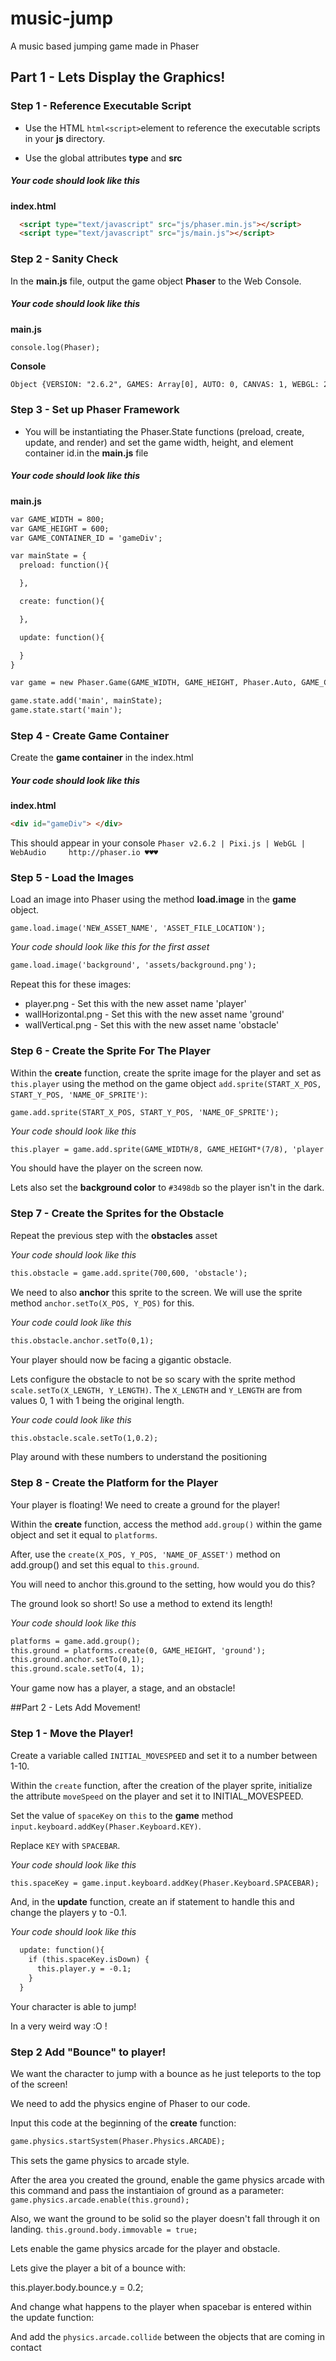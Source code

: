 # music-jump
A music based jumping game made in Phaser

## Part 1 - Lets Display the Graphics!

### Step 1 - Reference Executable Script

+ Use the HTML ```html<script>```element to reference the executable scripts in your **js** directory.

+ Use the global attributes **type** and **src**

##### Your code should look like this

**index.html**
```html
  <script type="text/javascript" src="js/phaser.min.js"></script>
  <script type="text/javascript" src="js/main.js"></script>
```

### Step 2 - Sanity Check

In the **main.js** file, output the game object **Phaser** to the Web Console.

##### Your code should look like this

**main.js**

```console.log(Phaser);```

**Console**

```html
Object {VERSION: "2.6.2", GAMES: Array[0], AUTO: 0, CANVAS: 1, WEBGL: 2…}
```

### Step 3 - Set up Phaser Framework

+ You will be instantiating the Phaser.State functions (preload, create, update, and render) and set the game width, height, and element container id.in the **main.js** file

##### Your code should look like this

**main.js**

```html
var GAME_WIDTH = 800;
var GAME_HEIGHT = 600;
var GAME_CONTAINER_ID = 'gameDiv';

var mainState = {
  preload: function(){

  },

  create: function(){

  },

  update: function(){

  }
}

var game = new Phaser.Game(GAME_WIDTH, GAME_HEIGHT, Phaser.Auto, GAME_CONTAINER_ID);

game.state.add('main', mainState);
game.state.start('main');
```

### Step 4 - Create Game Container
Create the **game container** in the index.html

##### Your code should look like this

**index.html**

```html
<div id="gameDiv"> </div>
```

This should appear in your console
```Phaser v2.6.2 | Pixi.js | WebGL | WebAudio     http://phaser.io ♥♥♥```

### Step 5 - Load the Images
Load an image into Phaser using the method **load.image** in the **game** object.

```game.load.image('NEW_ASSET_NAME', 'ASSET_FILE_LOCATION');```

_Your code should look like this for the first asset_
```html
game.load.image('background', 'assets/background.png');
```

Repeat this for these images:
+ player.png - Set this with the new asset name 'player'
+ wallHorizontal.png - Set this with the new asset name 'ground'
+ wallVertical.png - Set this with the new asset name 'obstacle'

### Step 6 - Create the Sprite For The Player
Within the **create** function, create the sprite image for the player and set as `this.player` using the method on the game object `add.sprite(START_X_POS, START_Y_POS, 'NAME_OF_SPRITE')`:

```game.add.sprite(START_X_POS, START_Y_POS, 'NAME_OF_SPRITE');```

_Your code should look like this_
```html
this.player = game.add.sprite(GAME_WIDTH/8, GAME_HEIGHT*(7/8), 'player');
```

You should have the player on the screen now.

Lets also set the **background color** to `#3498db` so the player isn't in the dark.

### Step 7 - Create the Sprites for the Obstacle
Repeat the previous step with the **obstacles** asset

_Your code should look like this_
```html
this.obstacle = game.add.sprite(700,600, 'obstacle');
```

We need to also **anchor** this sprite to the screen. We will use the sprite method `anchor.setTo(X_POS, Y_POS)` for this.

_Your code could look like this_
```html
this.obstacle.anchor.setTo(0,1);
```

Your player should now be facing a gigantic obstacle.

Lets configure the obstacle to not be so scary with the sprite method `scale.setTo(X_LENGTH, Y_LENGTH)`. The `X_LENGTH` and `Y_LENGTH` are from values 0, 1 with 1 being the original length.

_Your code could look like this_
```html
this.obstacle.scale.setTo(1,0.2);
```

Play around with these numbers to understand the positioning

### Step 8 - Create the Platform for the Player

Your player is floating! We need to create a ground for the player!

Within the **create** function, access the method `add.group()` within the game object and set it equal to `platforms`.

After, use the `create(X_POS, Y_POS, 'NAME_OF_ASSET')` method on add.group() and set this equal to `this.ground`.

You will need to anchor this.ground to the setting, how would you do this?

The ground look so short! So use a method to extend its length!

_Your code should look like this_
```html
platforms = game.add.group();
this.ground = platforms.create(0, GAME_HEIGHT, 'ground');
this.ground.anchor.setTo(0,1);
this.ground.scale.setTo(4, 1);
```

Your game now has a player, a stage, and an obstacle!

##Part 2 - Lets Add Movement!

### Step 1 - Move the Player!
Create a variable called `INITIAL_MOVESPEED` and set it to a number between 1-10.

Within the `create` function, after the creation of the player sprite, initialize the attribute `moveSpeed` on the player and set it to INITIAL_MOVESPEED.

Set the value of `spaceKey` on `this` to the **game** method `input.keyboard.addKey(Phaser.Keyboard.KEY)`.

Replace `KEY` with `SPACEBAR`.

_Your code should look like this_
```html
this.spaceKey = game.input.keyboard.addKey(Phaser.Keyboard.SPACEBAR);
```

And, in the **update** function, create an if statement to handle this and change the players y to -0.1.

_Your code should look like this_
```html
  update: function(){
    if (this.spaceKey.isDown) {
      this.player.y = -0.1;
    }
  }
```

Your character is able to jump!

In a very weird way :O !

### Step 2 Add "Bounce" to player!
We want the character to jump with a bounce as he just teleports to the top of the screen!

We need to add the physics engine of Phaser to our code.

Input this code at the beginning of the **create** function:
```html
game.physics.startSystem(Phaser.Physics.ARCADE);
```

This sets the game physics to arcade style.

After the area you created the ground, enable the game physics arcade with this command and pass the instantiaion of ground as a parameter:
```game.physics.arcade.enable(this.ground);```

Also, we want the ground to be solid so the player doesn't fall through it on landing.
```this.ground.body.immovable = true;```

Lets enable the game physics arcade for the player and obstacle.

Lets give the player a bit of a bounce with:

this.player.body.bounce.y = 0.2;

And change what happens to the player when spacebar is entered within the update function:

And add the `physics.arcade.collide` between the objects that are coming in contact
